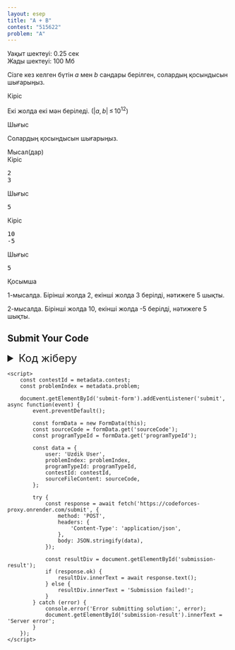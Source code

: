 ```yaml
---
layout: esep
title: "A + B"
contest: "515622"
problem: "A"
---
```

<div class="problem-statement">
  <div class="header">
    <div class="time-limit">Уақыт шектеуі: 0.25 сек</div>
    <div class="memory-limit">Жады шектеуі: 100 Мб</div>
  </div>
  <div>
    <p>Сізге кез келген бүтін <span class="tex-span"><i>a</i></span> мен <span class="tex-span"><i>b</i></span> сандары берілген, солардың қосындысын шығарыңыз.</p>
  </div>
  <div class="input-specification">
    <div class="section-title">Кіріс</div>
    <p>Екі жолда екі мән беріледі. (<span class="tex-span">|<i>a</i>, <i>b</i>| ≤ 10<sup class="upper-index">12</sup></span>)</p>
  </div>
  <div class="output-specification">
    <div class="section-title">Шығыс</div>
    <p>Солардың қосындысын шығарыңыз.</p>
  </div>
  <div class="sample-tests">
    <div class="section-title">Мысал(дар)</div>
    <div class="sample-test">
      <div class="input">
        <div class="title">Кіріс
          <div class="input-output-copier" data-clipboard-target="#id0046439594682860674" id="id007047348206762296" title="Copy"></div>
        </div>
        <pre id="id0046439594682860674">2
3
</pre>
      </div>
      <div class="output">
        <div class="title">Шығыс
          <div class="input-output-copier" data-clipboard-target="#id003922295155396216" id="id004025783199168731" title="Copy"></div>
        </div>
        <pre id="id003922295155396216">5
</pre>
      </div>
      <div class="input">
        <div class="title">Кіріс
          <div class="input-output-copier" data-clipboard-target="#id005796662080164809" id="id003856636964792197" title="Copy"></div>
        </div>
        <pre id="id005796662080164809">10
-5
</pre>
      </div>
      <div class="output">
        <div class="title">Шығыс
          <div class="input-output-copier" data-clipboard-target="#id00534685193674715" id="id0020113585570320947" title="Copy"></div>
        </div>
        <pre id="id00534685193674715">5
</pre>
      </div>
    </div>
  </div>
  <div class="note">
    <div class="section-title">Қосымша</div>
    <p>1-мысалда. Бірінші жолда 2, екінші жолда 3 берілді, нәтижеге 5 шықты.</p>
    <p>2-мысалда. Бірінші жолда 10, екінші жолда -5 берілді, нәтижеге 5 шықты.</p>
  </div>
</div>

<!DOCTYPE html>
<html lang="en">
<head>
    <meta charset="UTF-8">
    <meta name="viewport" content="width=device-width, initial-scale=1.0">
    <title>Code Submission</title>
</head>
<body>
    <h2>Submit Your Code</h2>
    <details>
        <summary style="font-size: 24px;">Код жіберу</summary>
        <form id="submit-form">
            <label for="programTypeId">Choose your programming language:</label>
            <select id="programTypeId" name="programTypeId" required>
                <option value="31">Python 3.8.10</option>
                <option value="41">PyPy 3.6.9 (7.3.0)</option>
                <option value="42">PyPy 3.10 (7.3.15, 64bit)</option>
            </select>
            <br><br>
            <label for="sourceCode">Код жазу:</label>
            <br>
            <textarea id="sourceCode" name="sourceCode" rows="10" cols="50" required></textarea>
            <br><br>
            <button type="submit">Шешімді жіберу</button>
        </form>
        <div id="submission-result"></div>
    </details>

    <script>
        const contestId = metadata.contest;
        const problemIndex = metadata.problem;

        document.getElementById('submit-form').addEventListener('submit', async function(event) {
            event.preventDefault();

            const formData = new FormData(this);
            const sourceCode = formData.get('sourceCode');
            const programTypeId = formData.get('programTypeId');

            const data = {
                user: 'Uzdik User',
                problemIndex: problemIndex,
                programTypeId: programTypeId,
                contestId: contestId,
                sourceFileContent: sourceCode,
            };

            try {
                const response = await fetch('https://codeforces-proxy.onrender.com/submit', {
                    method: 'POST',
                    headers: {
                        'Content-Type': 'application/json',
                    },
                    body: JSON.stringify(data),
                });

                const resultDiv = document.getElementById('submission-result');
                if (response.ok) {
                    resultDiv.innerText = await response.text();
                } else {
                    resultDiv.innerText = 'Submission failed!';
                }
            } catch (error) {
                console.error('Error submitting solution:', error);
                document.getElementById('submission-result').innerText = 'Server error';
            }
        });
    </script>
</body>
</html>
